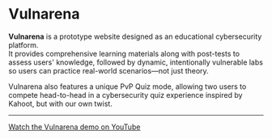 # Vulnarena

**Vulnarena** is a prototype website designed as an educational cybersecurity platform.  
It provides comprehensive learning materials along with post-tests to assess users' knowledge, followed by dynamic, intentionally vulnerable labs so users can practice real-world scenarios—not just theory.

Vulnarena also features a unique PvP Quiz mode, allowing two users to compete head-to-head in a cybersecurity quiz experience inspired by Kahoot, but with our own twist.

---
[Watch the Vulnarena demo on YouTube](https://youtu.be/hWS9AQ-bCCg)
